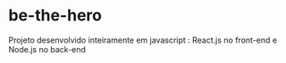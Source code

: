 # be-the-hero
Projeto desenvolvido inteiramente em javascript : React.js no front-end e Node.js no back-end

